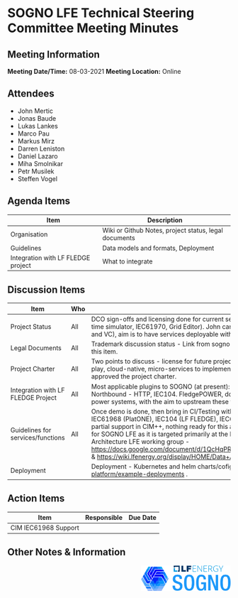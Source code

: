 # SOGNO LFE Technical Steering Committee Meeting Minutes
## Meeting Information
**Meeting Date/Time:**  08-03-2021
**Meeting Location:** Online   

## Attendees
- John Mertic
- Jonas Baude
- Lukas Lankes
- Marco Pau
- Markus Mirz
- Darren Leniston
- Daniel Lazaro
- Miha Smolnikar
- Petr Musilek
- Steffen Vogel

## Agenda Items

| Item | Description |
| ---- | ---- |
| Organisation     | Wiki or Github Notes, project status, legal documents |
| Guidelines       | Data models and formats, Deployment |
| Integration with LF FLEDGE project | What to integrate |



## Discussion Items
| Item | Who | Notes |
| ---- | ---- | ---- |
| Project Status     | All      | DCO sign-offs and licensing done for current services (State Estimation, Load Forecasting, Voltage Control) and tools (Real-time simulator, IEC61970, Grid Editor). John can add to LFE insights. Currently working on demos for LF Summer Summit (SE and VC), aim is to have services deployable with Helm Charts and Kubernetes (Helm Charts are in place). |
| Legal Documents    | All     | Trademark discussion status - Link from sogno-energy.eu (H2020) to LFE SOGNO, need to speak to Fiona Williams about this item. |
| Project Charter    | All     | Two points to discuss - license for future projects (Decided on Apache2), Mission Statement - SOGNO is creating plug-and-play, cloud-native, micro-services to implement our next generation of data-driven monitoring and control systems. TSC has approved the project charter. |
| Integration with LF FLEDGE Project | All     | Most applicable plugins to SOGNO (at present): Southbound plugins - IEC104, IEC61850, MQTT, OpenWeatherMap. Northbound - HTTP, IEC104. FledgePOWER, downstream poject of FLEDGE, idea is to develop plugins that are specific to power systems, with the aim to upstream these to FLEDGE.    |
| Guidelines for services/functions     | All     | Once demo is done, then bring in CI/Testing with aim to get badges. Data models & formats - CIM IEC61970 (CIMpy, CIM++), IEC61968 (PlatONE), IEC104 (LF FLEDGE), IEC61850 (LF FLEDGE), would need to build components to work with IEC61968, partial support in CIM++, nothing ready for this at the moment, but it is important as it is a DSO focused data format, important for SOGNO LFE as it is targeted primarily at the DSO, test with RTDS stack (after LF summer summit). Check with Data Architecture LFE working group - https://docs.google.com/document/d/1QcHqPRSmUUJQlJnfygGDkOpDPlId6U1V22pBuvZvDYk/edit#heading=h.g0v5yhj0kiyj & https://wiki.lfenergy.org/display/HOME/Data+Architecture+Working+Group . |
| Deployment | | Deployment - Kubernetes and helm charts/cofigs, new repo with example deployments available - https://github.com/sogno-platform/example-deployments . |


## Action Items
| Item | Responsible | Due Date |
| ---- | ---- | ---- |
| CIM IEC61968 Support  |      |      |


## Other Notes & Information

<p align="right">
<img src="https://raw.githubusercontent.com/lf-energy/artwork/main/projects/sogno/horizontal/color/sogno-horizontal-color.svg?sanitize=true" alt="SOGNO Logo" width="40%"/>
</p>
